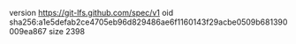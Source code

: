 version https://git-lfs.github.com/spec/v1
oid sha256:a1e5defab2ce4705eb96d829486ae6f1160143f29acbe0509b681390009ea867
size 2398
